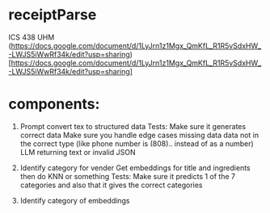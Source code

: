 # receiptParse
ICS 438 UHM
(https://docs.google.com/document/d/1LyJrn1z1Mgx_QmKfL_R1R5vSdxHW_-LWJS5iWwRf34k/edit?usp=sharing)[https://docs.google.com/document/d/1LyJrn1z1Mgx_QmKfL_R1R5vSdxHW_-LWJS5iWwRf34k/edit?usp=sharing]
# components:
1. Prompt convert tex to structured data
	Tests:
		Make sure it generates correct data
		Make sure you handle edge cases
			missing data
			data not in the correct type (like phone number is (808).. instead of as a number)
			LLM returning text or invalid JSON
2. Identify category for vender
	Get embeddings for title and ingredients then do KNN or something
	Tests:
		Make sure it predicts 1 of the 7 categories and also that it gives the correct categories

3. Identify category of embeddings
		

